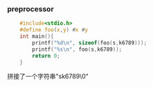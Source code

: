 
### preprocessor
```C
    #include<stdio.h>
    #define foo(x,y) #x #y
    int main(){
        printf("%d\n", sizeof(foo(s,k6789)));
        printf("%s\n", foo(s,k6789));
        return 0;
    }
```
拼接了一个字符串"sk6789\0"
